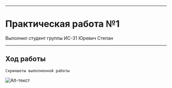 _____________________________________________________________________________________
# Практическая работа №1
Выполнил студент группы ИС-31 Юревич Степан
_____________________________________________________________________________________
## Ход работы
`Скриншоты выполненной работы`

![Alt-текст](https://i.ibb.co/ryTbXRL/Screenshot.png "Орк")
